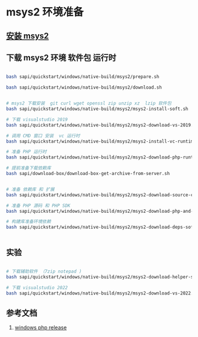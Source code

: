 # msys2 环境准备

## [安装 msys2 ](install-msys2.md)

## 下载 msys2 环境 软件包 运行时

```bash

bash sapi/quickstart/windows/native-build/msys2/prepare.sh

bash sapi/quickstart/windows/native-build/msys2/download.sh

```

```bash

# msys2 下载安装  git curl wget openssl zip unzip xz  lzip 软件包
bash sapi/quickstart/windows/native-build/msys2/msys2-install-soft.sh

# 下载 visualstudio 2019
bash sapi/quickstart/windows/native-build/msys2/msys2-download-vs-2019.sh

# 调用 CMD 窗口 安装  vc 运行时
bash sapi/quickstart/windows/native-build/msys2/msys2-install-vc-runtime.sh

# 准备 PHP 运行时
bash sapi/quickstart/windows/native-build/msys2/msys2-download-php-runtime.sh

# 提前准备下载依赖库
bash sapi/download-box/download-box-get-archive-from-server.sh


# 准备 依赖库 和 扩展
bash sapi/quickstart/windows/native-build/msys2/msys2-download-source-code.sh

# 准备 PHP 源码 和 PHP SDK
bash sapi/quickstart/windows/native-build/msys2/msys2-download-php-and-php-sdk.sh

# 构建库准备环境依赖
bash sapi/quickstart/windows/native-build/msys2/msys2-download-deps-soft.sh



```

## 实验

```bash

# 下载辅助软件 （7zip notepad )
bash sapi/quickstart/windows/native-build/msys2/msys2-download-helper-soft.sh

# 下载 visualstudio 2022
bash sapi/quickstart/windows/native-build/msys2/msys2-download-vs-2022.sh


```

## 参考文档

1. [windows php release ](https://windows.php.net/downloads/releases/archives/)

